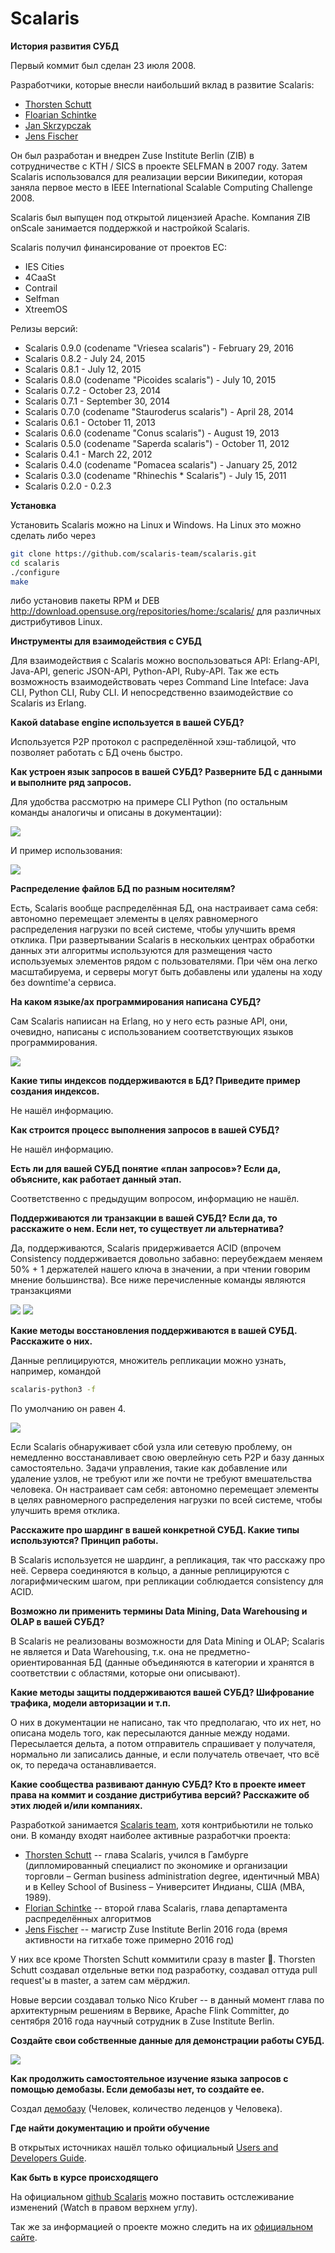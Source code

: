 # Scalaris

**История развития СУБД**

Первый коммит был сделан 23 июля 2008. 

Разработчики, которые внесли наибольший вклад в развитие Scalaris:

* [Thorsten Schutt](https://github.com/tschuett)
* [Floarian Schintke](https://github.com/schintke)
* [Jan Skrzypczak](https://github.com/janskrz)
* [Jens Fischer](https://github.com/jvf)

Он был разработан и внедрен Zuse Institute Berlin (ZIB) в сотрудничестве с KTH / SICS в проекте SELFMAN в 2007 году. Затем Scalaris использовался для реализации версии Википедии, которая заняла  первое место в IEEE International Scalable Computing Challenge 2008.

Scalaris был выпущен под открытой лицензией Apache. Компания ZIB onScale занимается поддержкой и настройкой Scalaris.

Scalaris получил финансирование от проектов ЕС:

-  IES Cities
-  4CaaSt
-  Contrail
-  Selfman
-  XtreemOS

Релизы версий:

-  Scalaris 0.9.0 (codename "Vriesea scalaris") - February 29, 2016
-  Scalaris 0.8.2 - July 24, 2015
-  Scalaris 0.8.1 - July 12, 2015
-  Scalaris 0.8.0 (codename "Picoides scalaris") - July 10, 2015
-  Scalaris 0.7.2 - October 23, 2014
-  Scalaris 0.7.1 - September 30, 2014
-  Scalaris 0.7.0 (codename "Stauroderus scalaris") - April 28, 2014
-  Scalaris 0.6.1 - October 11, 2013
-  Scalaris 0.6.0 (codename "Conus scalaris") - August 19, 2013
-  Scalaris 0.5.0 (codename "Saperda scalaris") - October 11, 2012
-  Scalaris 0.4.1 - March 22, 2012
-  Scalaris 0.4.0 (codename "Pomacea scalaris") - January 25, 2012
-  Scalaris 0.3.0 (codename "Rhinechis * Scalaris") - July 15, 2011
-  Scalaris 0.2.0 - 0.2.3

**Установка**

Установить Scalaris можно на Linux и Windows. На Linux это можно сделать либо через

```bash
git clone https://github.com/scalaris-team/scalaris.git
cd scalaris
./configure
make
```

либо установив пакеты RPM и DEB http://download.opensuse.org/repositories/home:/scalaris/ для различных дистрибутивов Linux.

**Инструменты для взаимодействия с СУБД**

Для взаимодействия с Scalaris можно воспользоваться API: Erlang-API, Java-API, generic JSON-API, Python-API, Ruby-API. Так же есть возможность взаимодействовать через Command Line Inteface: Java CLI, Python CLI, Ruby CLI. И непосредственно взаимодействие со Scalaris из Erlang.

**Какой database engine используется в вашей СУБД?**

Используется P2P протокол с распределённой хэш-таблицой, что позволяет работать с БД очень быстро.

**Как устроен язык запросов в вашей СУБД? Разверните БД с данными и выполните ряд запросов.**

Для удобства рассмотрю на примере CLI Python (по остальным команды аналогичы и описаны в документации):

![](qeries.png)

И пример использования:

![](queries_example.png)

**Распределение файлов БД по разным носителям?**

Есть, Scalaris вообще распределённая БД, она настраивает сама себя: автономно перемещает элементы в целях равномерного распределения нагрузки по всей системе, чтобы улучшить  время отклика. При развертывании Scalaris в нескольких центрах обработки данных эти алгоритмы используются для размещения часто используемых элементов рядом с пользователями. При чём она легко масштабируема, и серверы могут быть добавлены или удалены на ходу без downtime'а сервиса.

**На каком языке/ах программирования написана СУБД?**

Сам Scalaris напиисан на Erlang, но у него есть разные API, они, очевидно, написаны с использованием соответствующих языков программирования.

![](langs.png)

**Какие типы индексов поддерживаются в БД? Приведите пример создания индексов.**

Не нашёл информацию.

**Как строится процесс выполнения запросов в вашей СУБД?**

Не нашёл информацию.

**Есть ли для вашей СУБД понятие «план запросов»? Если да, объясните, как работает данный этап.**

Соответственно с предыдущим вопросом, информацию не нашёл.

**Поддерживаются ли транзакции в вашей СУБД? Если да, то расскажите о нем. Если нет, то существует ли альтернатива?**

Да, поддерживаются, Scalaris придерживается ACID (впрочем Consistency поддерживается довольно забавно: переубеждаем меняем 50% + 1 держателей нашего ключа в значении, а при чтении говорим мнение большинства). Все ниже перечисленные команды являются транзакциями

![](transactions_1.png)
![](transactions_2.png)

**Какие методы восстановления поддерживаются в вашей СУБД. Расскажите о них.**

Данные реплицируются, множитель репликации можно узнать, например, командой

```bash
scalaris-python3 -f
```

По умолчанию он равен 4.

![](replication.png)

Если Scalaris обнаруживает сбой узла или сетевую проблему, он немедленно восстанавливает свою оверлейную сеть P2P и базу данных самостоятельно. Задачи управления, такие как добавление или удаление узлов, не требуют или же почти не требуют вмешательства человека. Он настраивает сам себя: автономно перемещает элементы в целях равномерного распределения нагрузки по всей системе, чтобы улучшить время отклика.

**Расскажите про шардинг в вашей конкретной СУБД. Какие типы используются? Принцип работы.**

В Scalaris используется не шардинг, а репликация, так что расскажу про неё. Сервера соединяются в кольцо, а данные реплицируются с логарифмическим шагом, при репликации соблюдается consistency для ACID.

**Возможно ли применить термины Data Mining, Data Warehousing и OLAP в вашей СУБД?**

В Scalaris не реализованы возможности для Data Mining и OLAP; Scalaris не является и Data Warehousing, т.к. она не предметно-ориентированная БД (данные объединяются в категории и хранятся в соответствии с областями, которые они описывают).

**Какие методы защиты поддерживаются вашей СУБД? Шифрование трафика, модели авторизации и т.п.**

О них в документации не написано, так что предполагаю, что их нет, но описана модель того, как пересылаются данные между нодами. Пересылается дельта, а потом отправитель спрашивает у получателя, нормально ли записались данные, и если получатель отвечает, что всё ок, то передача останавливается.

**Какие сообщества развивают данную СУБД? Кто в проекте имеет права на коммит и создание дистрибутива версий? Расскажите об этих людей и/или компаниях.**

Разработкой занимается [Scalaris team](https://github.com/scalaris-team), хотя контрибьютили не только они. В команду входят наиболее активные разработчки проекта:

* [Thorsten Schutt](https://github.com/tschuett) -- глава Scalaris, учился в Гамбурге (дипломированный специалист по экономике и организации торговли – German business administration degree, идентичный MBA) и в Kelley School of Business – Университет Индианы, США (MBA, 1989).
* [Florian Schintke](https://github.com/schintke) -- второй глава Scalaris, глава департамента распределённых алгоритмов
* [Jens Fischer](https://github.com/jvf) -- магистр Zuse Institute Berlin 2016 года (время активности на гитхабе тоже примерно 2016 год)

У них все кроме Thorsten Schutt коммитили сразу в master 🤦. Thorsten Schutt создавал отдельные ветки под разработку, создавал оттуда pull request'ы в master, а затем сам мёрджил.

Новые версии создавал только Nico Kruber -- в данный момент глава по архитектурным решениям в Вервике, Apache Flink Committer, до сентября 2016 года научный сотрудник в Zuse Institute Berlin.

**Создайте свои собственные данные для демонстрации работы СУБД.**

![](queries_example.png)

**Как продолжить самостоятельное изучение языка запросов с помощью демобазы. Если демобазы нет, то создайте ее.**

Создал [демобазу](demobase.txt) (Человек, количество леденцов у Человека).

**Где найти документацию и пройти обучение**

В открытых источниках нашёл только официальный [Users and Developers Guide](https://github.com/scalaris-team/scalaris/blob/master/user-dev-guide/main.pdf).

**Как быть в курсе происходящего**

На официальном [github Scalaris](https://github.com/scalaris-team/scalaris) можно поставить остслеживание изменений (Watch в правом верхнем углу).

Так же за информацией о проекте можно следить на их [официальном сайте](http://scalaris.zib.de/).
